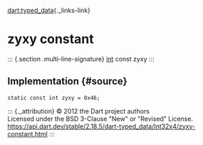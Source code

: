 [dart:typed\_data](../../dart-typed_data/dart-typed_data-library){._links-link}

zyxy constant
=============

::: {.section .multi-line-signature}
[int](../../dart-core/int-class) const zyxy
:::

Implementation {#source}
--------------

``` {.language-dart data-language="dart"}
static const int zyxy = 0x46;
```

::: {._attribution}
© 2012 the Dart project authors\
Licensed under the BSD 3-Clause \"New\" or \"Revised\" License.\
<https://api.dart.dev/stable/2.18.5/dart-typed_data/Int32x4/zyxy-constant.html>
:::
